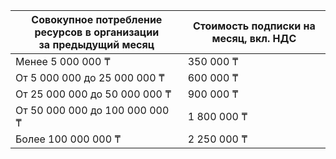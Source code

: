 Совокупное потребление ресурсов в организации<br>за предыдущий месяц | Стоимость подписки на месяц, вкл. НДС
----- | -----
| Менее 5 000 000 ₸ | 350 000 ₸ |
| От 5 000 000 до 25 000 000 ₸ | 600 000 ₸ |
| От 25 000 000 до 50 000 000 ₸ | 900 000 ₸ |
| От 50 000 000 до 100 000 000 ₸ | 1 800 000 ₸ |
| Более 100 000 000 ₸ | 2 250 000 ₸ |